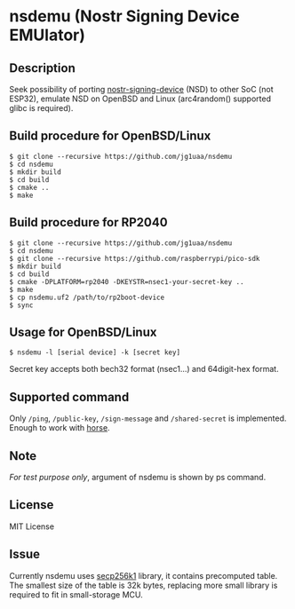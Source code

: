 # nsdemu (Nostr Signing Device EMUlator)

## Description

Seek possibility of porting [nostr-signing-device](https://github.com/lnbits/nostr-signing-device) (NSD) to other SoC (not ESP32), emulate NSD on OpenBSD and Linux (arc4random() supported glibc is required).

## Build procedure for OpenBSD/Linux

```
$ git clone --recursive https://github.com/jg1uaa/nsdemu
$ cd nsdemu
$ mkdir build
$ cd build
$ cmake ..
$ make
```

## Build procedure for RP2040

```
$ git clone --recursive https://github.com/jg1uaa/nsdemu
$ cd nsdemu
$ git clone --recursive https://github.com/raspberrypi/pico-sdk
$ mkdir build
$ cd build
$ cmake -DPLATFORM=rp2040 -DKEYSTR=nsec1-your-secret-key ..
$ make
$ cp nsdemu.uf2 /path/to/rp2boot-device
$ sync
```

## Usage for OpenBSD/Linux

```
$ nsdemu -l [serial device] -k [secret key]
```

Secret key accepts both bech32 format (nsec1...) and 64digit-hex format.

## Supported command

Only `/ping`, `/public-key`, `/sign-message` and `/shared-secret` is implemented. Enough to work with [horse](https://github.com/fiatjaf/horse).

## Note

*For test purpose only*, argument of nsdemu is shown by ps command.

## License

MIT License

## Issue

Currently nsdemu uses [secp256k1](https://github.com/bitcoin-core/secp256k1) library, it contains precomputed table. The smallest size of the table is 32k bytes, replacing more small library is required to fit in small-storage MCU.
